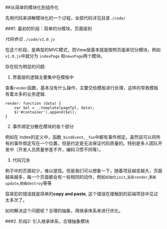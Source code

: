 ##从简单的模块化到组件化

先用代码来讲解模块化的一个过程，全部代码详见目录`./code/`

###1. 最初的阶段：简单的分模块，页面级别

*代码参见 `./code/v1.0.js`*

在这个阶段，是典型的MVC模式，而View层基本就是按照页面来切分模块，例如`v1.0.js`中就分为 `indexPage` 和`newsPage`两个模块。

存在较为明显的问题:

1. 界面层的逻辑主要集中在模板中

查看`render`函数，基本没有什么操作，主要交给模板进行处理，这样的导致模板有着太多的业务逻辑.
```
render: function (data) {
    var $el = _.template(pageTpl, data);
    $('#container').append($el);
}
```
2. 事件绑定分散在模块的各个部分

例如在 index的定义中，函数`_bindEvent`, `_foo`中都有事件绑定。虽然说可以将所有的事件绑定写在一个位置，但是约定是无法保证代码质量的。特别是多人团队开发中（开发人员质量参差不齐，编码习惯不同等）。

3. 代码冗余

例子中的页面较少，难以提现。但是我们可以想象一下，随着项目越变越大，页面越来越多，每一个页面都会有一些相同的动作，例如`初始化init`,`渲染render`,`更新update`,`销毁destroy`等等

容易犯的错误就是简单的**copy and paste**, 这个错误在接触到的前端项目中见过太多次了。

如何解决这个问题呢？合理的抽象，用继承体系来进行优化。


###2. 阶段2: 引入继承体系，合理抽象模块


